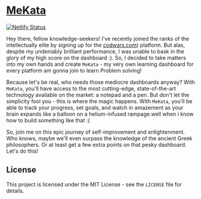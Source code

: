# [MeKata](https://mekata-sukata.netlify.app/)

[![Netlify Status](https://api.netlify.com/api/v1/badges/020227da-a718-4cc0-8f70-e43b2fa7be79/deploy-status)](https://app.netlify.com/sites/mekata-sukata/deploys)

Hey there, fellow knowledge-seekers! I've recently joined the ranks of the intellectually elite by signing up for the [codwars.com](https://www.codewars.com/)) platform. But alas, despite my undeniably brilliant performance, I was unable to bask in the glory of my high score on the dashboard :). So, I decided to take matters into my own hands and create `MeKata` - my very own learning dashboard for every platform am gonna join to learn Problem solving!

Because let's be real, who needs those mediocre dashboards anyway? With `MeKata`, you'll have access to the most cutting-edge, state-of-the-art technology available on the market: a notepad and a pen. But don't let the simplicity fool you - this is where the magic happens. With `MeKata`, you'll be able to track your progress, set goals, and watch in amazement as your brain expands like a balloon on a helium-infused rampage.well when i know how to build something like that :(

So, join me on this epic journey of self-improvement and enlightenment. Who knows, maybe we'll even surpass the knowledge of the ancient Greek philosophers. Or at least get a few extra points on that pesky dashboard. Let's do this!

## License

This project is licensed under the MIT License - see the `LICENSE` file for details.
